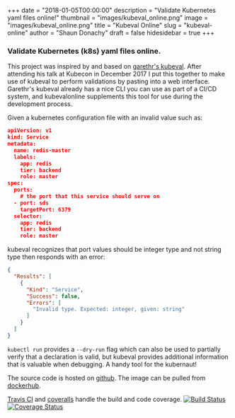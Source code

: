 +++
date = "2018-01-05T00:00:00"
description = "Validate Kubernetes yaml files online!"
thumbnail = "images/kubeval_online.png"
image = "images/kubeval_online.png"
title = "Kubeval Online"
slug = "kubeval-online"
author = "Shaun Donachy"
draft = false
hidesidebar = true
+++

### Validate Kubernetes (k8s) yaml files online.
This project was inspired by and based on [garethr's kubeval](https://github.com/garethr/kubeval). After attending his talk at Kubecon in December 2017 I put this together to make use of kubeval to perform validations by pasting into a web interface. Garethr's kubeval already has a nice CLI you can use as part of a CI/CD system, and kubevalonline supplements this tool for use during the development process.

Given a kubernetes configuration file with an invalid value such as:
``` json
apiVersion: v1
kind: Service
metadata:
  name: redis-master
  labels:
    app: redis
    tier: backend
    role: master
spec:
  ports:
    # the port that this service should serve on
  - port: sds
    targetPort: 6379
  selector:
    app: redis
    tier: backend
    role: master
```
kubeval recognizes that port values should be integer type and not string type then responds with an error:
``` json
{
  "Results": [
    {
      "Kind": "Service",
      "Success": false,
      "Errors": [
        "Invalid type. Expected: integer, given: string"
      ]
    }
  ]
}
```

`kubectl run` provides a `--dry-run` flag which can also be used to partially verify that a declaration is valid, but kubeval provides additional information that is valuable when debugging. A handy tool for the kubernaut!

The source code is hosted on [github](https://github.com/donachys/kubevalonline). The image can be pulled from [dockerhub](https://hub.docker.com/r/donachys/kubevalonline/).

[Travis CI](https://travis-ci.org/donachys/kubevalonline) and [coveralls](https://coveralls.io/github/donachys/kubevalonline?branch=master) handle the build and code coverage.
[![Build Status](https://travis-ci.org/donachys/kubevalonline.svg?branch=master)](https://travis-ci.org/donachys/kubevalonline) [![Coverage Status](https://coveralls.io/repos/github/donachys/kubevalonline/badge.svg?branch=master)](https://coveralls.io/github/donachys/kubevalonline?branch=master)
